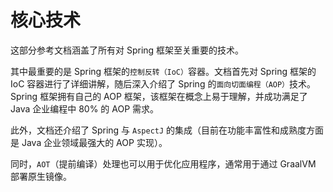 # 核心技术

这部分参考文档涵盖了所有对 Spring 框架至关重要的技术。

其中最重要的是 Spring 框架的`控制反转（IoC）`容器。文档首先对 Spring 框架的 IoC 容器进行了详细讲解，随后深入介绍了 Spring 的`面向切面编程（AOP）`技术。Spring 框架拥有自己的 AOP 框架，该框架在概念上易于理解，并成功满足了 Java 企业编程中 80% 的 AOP 需求。

此外，文档还介绍了 Spring 与 `AspectJ` 的集成（目前在功能丰富性和成熟度方面是 Java 企业领域最强大的 AOP 实现）。

同时，`AOT`（提前编译）处理也可以用于优化应用程序，通常用于通过 GraalVM 部署原生镜像。
